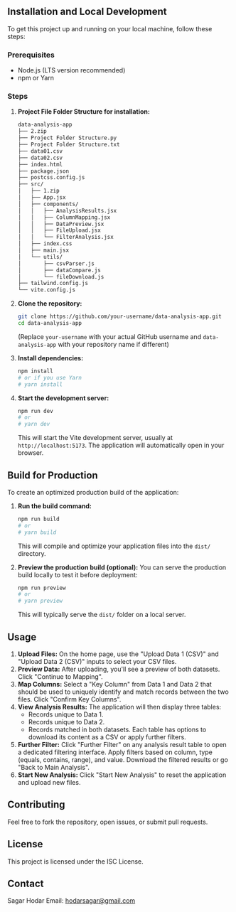 
## Installation and Local Development

To get this project up and running on your local machine, follow these steps:

### Prerequisites

*   Node.js (LTS version recommended)
*   npm or Yarn

### Steps

1.  **Project File Folder Structure for installation:**
    ```bash
    data-analysis-app
    ├── 2.zip
    ├── Project Folder Structure.py
    ├── Project Folder Structure.txt
    ├── data01.csv
    ├── data02.csv
    ├── index.html
    ├── package.json
    ├── postcss.config.js
    ├── src/
    │   ├── 1.zip
    │   ├── App.jsx
    │   ├── components/
    │   │   ├── AnalysisResults.jsx
    │   │   ├── ColumnMapping.jsx
    │   │   ├── DataPreview.jsx
    │   │   ├── FileUpload.jsx
    │   │   └── FilterAnalysis.jsx
    │   ├── index.css
    │   ├── main.jsx
    │   └── utils/
    │       ├── csvParser.js
    │       ├── dataCompare.js
    │       └── fileDownload.js
    ├── tailwind.config.js
    └── vite.config.js
    ```

1.  **Clone the repository:**
    ```bash
    git clone https://github.com/your-username/data-analysis-app.git
    cd data-analysis-app
    ```
    (Replace `your-username` with your actual GitHub username and `data-analysis-app` with your repository name if different)

2.  **Install dependencies:**
    ```bash
    npm install
    # or if you use Yarn
    # yarn install
    ```

3.  **Start the development server:**
    ```bash
    npm run dev
    # or
    # yarn dev
    ```
    This will start the Vite development server, usually at `http://localhost:5173`. The application will automatically open in your browser.

## Build for Production

To create an optimized production build of the application:

1.  **Run the build command:**
    ```bash
    npm run build
    # or
    # yarn build
    ```
    This will compile and optimize your application files into the `dist/` directory.

2.  **Preview the production build (optional):**
    You can serve the production build locally to test it before deployment:
    ```bash
    npm run preview
    # or
    # yarn preview
    ```
    This will typically serve the `dist/` folder on a local server.

## Usage

1.  **Upload Files:** On the home page, use the "Upload Data 1 (CSV)" and "Upload Data 2 (CSV)" inputs to select your CSV files.
2.  **Preview Data:** After uploading, you'll see a preview of both datasets. Click "Continue to Mapping".
3.  **Map Columns:** Select a "Key Column" from Data 1 and Data 2 that should be used to uniquely identify and match records between the two files. Click "Confirm Key Columns".
4.  **View Analysis Results:** The application will then display three tables:
    *   Records unique to Data 1.
    *   Records unique to Data 2.
    *   Records matched in both datasets.
    Each table has options to download its content as a CSV or apply further filters.
5.  **Further Filter:** Click "Further Filter" on any analysis result table to open a dedicated filtering interface. Apply filters based on column, type (equals, contains, range), and value. Download the filtered results or go "Back to Main Analysis".
6.  **Start New Analysis:** Click "Start New Analysis" to reset the application and upload new files.

## Contributing

Feel free to fork the repository, open issues, or submit pull requests.

## License

This project is licensed under the ISC License.

## Contact

Sagar Hodar
Email: hodarsagar@gmail.com
